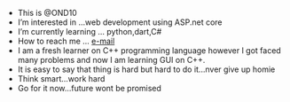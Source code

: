 - This is @OND10
- I’m interested in ...web development using ASP.net core 
- I’m currently learning ... python,dart,C#
- How to reach me ... [e-mail](osamadammag84@gmail.com)
- I am a fresh learner on C++ programming language however I got faced many problems and now I am learning GUI on C++.
- It is easy to say that thing is hard but hard to do it...nver give up homie
- Think smart...work hard
- Go for it now...future wont be promised
<!---

OND10/OND10 is a ✨ special ✨ repository because its `README.md` (this file) appears on your GitHub profile.
You can click the Preview link to take a look at your changes.
--->
